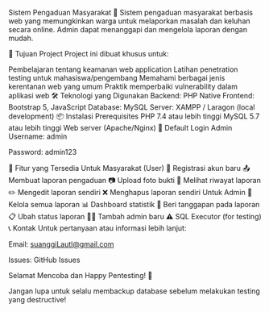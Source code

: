 Sistem Pengaduan Masyarakat 🏢
Sistem pengaduan masyarakat berbasis web yang memungkinkan warga untuk melaporkan masalah dan keluhan secara online. Admin dapat menanggapi dan mengelola laporan dengan mudah.

🎯 Tujuan Project
Project ini dibuat khusus untuk:

Pembelajaran tentang keamanan web application
Latihan penetration testing untuk mahasiswa/pengembang
Memahami berbagai jenis kerentanan web yang umum
Praktik memperbaiki vulnerability dalam aplikasi web
🛠️ Teknologi yang Digunakan
Backend: PHP Native
Frontend: Bootstrap 5, JavaScript
Database: MySQL
Server: XAMPP / Laragon (local development)
📦 Instalasi
Prerequisites
PHP 7.4 atau lebih tinggi
MySQL 5.7 atau lebih tinggi
Web server (Apache/Nginx)
👥 Default Login
Admin
Username: admin

Password: admin123

🚀 Fitur yang Tersedia
Untuk Masyarakat (User)
📝 Registrasi akun baru
📤 Membuat laporan pengaduan
📷 Upload foto bukti
👀 Melihat riwayat laporan
✏️ Mengedit laporan sendiri
❌ Menghapus laporan sendiri
Untuk Admin
👥 Kelola semua laporan
📊 Dashboard statistik
💬 Beri tanggapan pada laporan
📋 Ubah status laporan
👨‍💼 Tambah admin baru
⚠️ SQL Executor (for testing)
📞 Kontak
Untuk pertanyaan atau informasi lebih lanjut:

Email: suanggiLautl@gmail.com

Issues: GitHub Issues

Selamat Mencoba dan Happy Pentesting! 🎯

Jangan lupa untuk selalu membackup database sebelum melakukan testing yang destructive!
